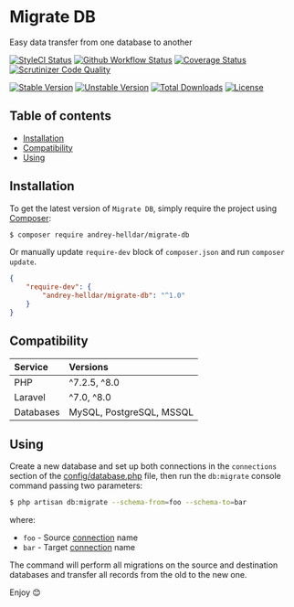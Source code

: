 # Migrate DB

Easy data transfer from one database to another

[![StyleCI Status][badge_styleci]][link_styleci]
[![Github Workflow Status][badge_build]][link_build]
[![Coverage Status][badge_coverage]][link_scrutinizer]
[![Scrutinizer Code Quality][badge_quality]][link_scrutinizer]

[![Stable Version][badge_stable]][link_packagist]
[![Unstable Version][badge_unstable]][link_packagist]
[![Total Downloads][badge_downloads]][link_packagist]
[![License][badge_license]][link_license]

## Table of contents

* [Installation](#installation)
* [Compatibility](#compatibility)
* [Using](#using)

## Installation

To get the latest version of `Migrate DB`, simply require the project using [Composer](https://getcomposer.org):

```bash
$ composer require andrey-helldar/migrate-db
```

Or manually update `require-dev` block of `composer.json` and run `composer update`.

```json
{
    "require-dev": {
        "andrey-helldar/migrate-db": "^1.0"
    }
}
```

## Compatibility

| Service | Versions |
|:---|:---|
| PHP | ^7.2.5, ^8.0 |
| Laravel | ^7.0, ^8.0 |
| Databases | MySQL, PostgreSQL, MSSQL |

## Using

Create a new database and set up both connections in the `connections` section of
the [config/database.php](https://github.com/laravel/laravel/blob/8.x/config/database.php) file, then run the `db:migrate` console command passing two
parameters:

```bash
$ php artisan db:migrate --schema-from=foo --schema-to=bar
```

where:

* `foo` - Source [connection](https://github.com/laravel/laravel/blob/master/config/database.php) name
* `bar` - Target [connection](https://github.com/laravel/laravel/blob/master/config/database.php) name

The command will perform all migrations on the source and destination databases and transfer all records from the old to the new one.

Enjoy 😊

[badge_build]:          https://img.shields.io/github/workflow/status/andrey-helldar/migrate-db/phpunit?style=flat-square

[badge_coverage]:       https://img.shields.io/scrutinizer/coverage/g/andrey-helldar/migrate-db.svg?style=flat-square

[badge_downloads]:      https://img.shields.io/packagist/dt/andrey-helldar/migrate-db.svg?style=flat-square

[badge_license]:        https://img.shields.io/packagist/l/andrey-helldar/migrate-db.svg?style=flat-square

[badge_quality]:        https://img.shields.io/scrutinizer/g/andrey-helldar/migrate-db.svg?style=flat-square

[badge_stable]:         https://img.shields.io/github/v/release/andrey-helldar/migrate-db?label=stable&style=flat-square

[badge_styleci]:        https://styleci.io/repos/338000763/shield

[badge_unstable]:       https://img.shields.io/badge/unstable-dev--main-orange?style=flat-square

[link_build]:           https://github.com/andrey-helldar/migrate-db/actions

[link_license]:         LICENSE

[link_packagist]:       https://packagist.org/packages/andrey-helldar/migrate-db

[link_scrutinizer]:     https://scrutinizer-ci.com/g/andrey-helldar/migrate-db/?branch=main

[link_styleci]:         https://github.styleci.io/repos/338000763

